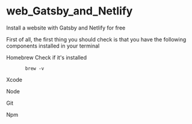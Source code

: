 # web_Gatsby_and_Netlify
Install a website with Gatsby and Netlify for free

First of all, the first thing you should check is that you have the following components installed in your terminal

Homebrew
           Check if it's installed

           brew -v

Xcode

Node

Git

Npm
